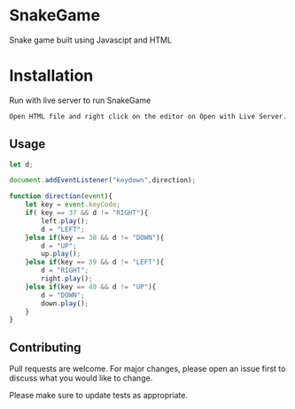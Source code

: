 # SnakeGame
Snake game built using Javascipt and HTML

# Installation
Run with live server to run SnakeGame


```bash
Open HTML file and right click on the editor on Open with Live Server.
```


## Usage

```Javascript 
let d;

document.addEventListener("keydown",direction);

function direction(event){
    let key = event.keyCode;
    if( key == 37 && d != "RIGHT"){
        left.play();
        d = "LEFT";
    }else if(key == 38 && d != "DOWN"){
        d = "UP";
        up.play();
    }else if(key == 39 && d != "LEFT"){
        d = "RIGHT";
        right.play();
    }else if(key == 40 && d != "UP"){
        d = "DOWN";
        down.play();
    }
}
```

## Contributing
Pull requests are welcome. For major changes, please open an issue first to discuss what you would like to change.

Please make sure to update tests as appropriate.
